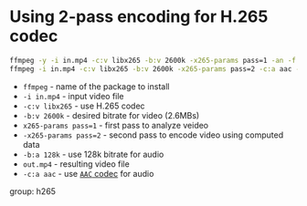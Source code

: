 # Using 2-pass encoding for H.265 codec

```bash
ffmpeg -y -i in.mp4 -c:v libx265 -b:v 2600k -x265-params pass=1 -an -f null /dev/null && \
ffmpeg -i in.mp4 -c:v libx265 -b:v 2600k -x265-params pass=2 -c:a aac -b:a 128k out.mp4
```

- `ffmpeg` - name of the package to install
- `-i in.mp4` - input video file
- `-c:v libx265` - use H.265 codec
- `-b:v 2600k` - desired bitrate for video (2.6MBs)
- `x265-params pass=1` - first pass to analyze veideo
- `-x265-params pass=2` - second pass to encode video using computed data
- `-b:a 128k` - use 128k bitrate for audio
- `out.mp4` - resulting video file
- `-c:a aac` - use [`AAC` codec](/ffmpeg/encode-mp3-to-aac) for audio

group: h265


